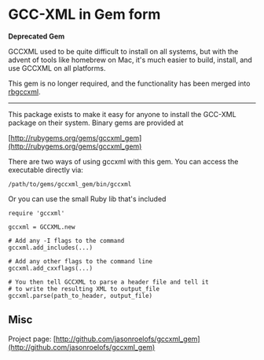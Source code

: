 GCC-XML in Gem form
===================

**Deprecated Gem**

GCCXML used to be quite difficult to install on all systems, but with the advent of tools like homebrew on Mac, it's much easier to build, install, and use GCCXML on all platforms.

This gem is no longer required, and the functionality has been merged into [rbgccxml](http://github.com/jasonroelofs/rbgccxml).

------------------

This package exists to make it easy for anyone to install the GCC-XML
package on their system. Binary gems are provided at

[http://rubygems.org/gems/gccxml_gem](http://rubygems.org/gems/gccxml_gem)

There are two ways of using gccxml with this gem. You can access the executable
directly via:

    /path/to/gems/gccxml_gem/bin/gccxml

Or you can use the small Ruby lib that's included

    require 'gccxml'

    gccxml = GCCXML.new

    # Add any -I flags to the command
    gccxml.add_includes(...)

    # Add any other flags to the command line
    gccxml.add_cxxflags(...)

    # You then tell GCCXML to parse a header file and tell it
    # to write the resulting XML to output_file
    gccxml.parse(path_to_header, output_file)

Misc
----

Project page: [http://github.com/jasonroelofs/gccxml_gem](http://github.com/jasonroelofs/gccxml_gem)

